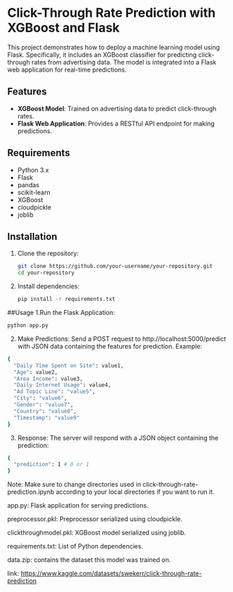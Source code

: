 # Click-Through Rate Prediction with XGBoost and Flask

This project demonstrates how to deploy a machine learning model using Flask. Specifically, it includes an XGBoost classifier for predicting click-through rates from advertising data. The model is integrated into a Flask web application for real-time predictions.

## Features

- **XGBoost Model**: Trained on advertising data to predict click-through rates.
- **Flask Web Application**: Provides a RESTful API endpoint for making predictions.

## Requirements

- Python 3.x
- Flask
- pandas
- scikit-learn
- XGBoost
- cloudpickle
- joblib

## Installation

1. Clone the repository:

   ```bash
   git clone https://github.com/your-username/your-repository.git
   cd your-repository

2. Install dependencies:

    ```bash
   pip install -r requirements.txt

##Usage
1.Run the Flask Application:
  ```bash
  python app.py
```

2. Make Predictions:
   Send a POST request to http://localhost:5000/predict with JSON data containing the features for prediction. Example:
   
  ```bash
  {
    "Daily Time Spent on Site": value1,
    "Age": value2,
    "Area Income": value3,
    "Daily Internet Usage": value4,
    "Ad Topic Line": "value5",
    "City": "value6",
    "Gender": "value7",
    "Country": "value8",
    "Timestamp": "value9"
}
```

3. Response:
   The server will respond with a JSON object containing the prediction:
  ```bash
  {
    "prediction": 1 # 0 or 1
  }
```

Note: Make sure to change directories used in click-through-rate-prediction.ipynb according to your local directories if you want to run it.

app.py: Flask application for serving predictions.

preprocessor.pkl: Preprocessor serialized using cloudpickle.

clickthroughmodel.pkl: XGBoost model serialized using joblib.

requirements.txt: List of Python dependencies.

data.zip: contains the dataset this model was trained on.

link: https://www.kaggle.com/datasets/swekerr/click-through-rate-prediction
